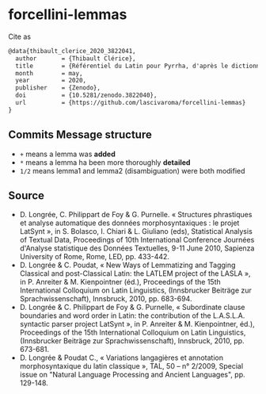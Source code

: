# forcellini-lemmas

Cite as 

```tex
@data{thibault_clerice_2020_3822041,
  author       = {Thibault Clérice},
  title        = {Référentiel du Latin pour Pyrrha, d'après le dictionnaire et travaux du LASLA de D. Longrée et al},
  month        = may,
  year         = 2020,
  publisher    = {Zenodo},
  doi          = {10.5281/zenodo.3822040},
  url          = {https://github.com/lascivaroma/forcellini-lemmas}
}
```

## Commits Message structure

- `+` means a lemma was **added**
- `*` means a lemma ha been more thoroughly **detailed**
- `1/2` means lemma1 and lemma2 (disambiguation) were both modified

## Source

*   D. Longrée, C. Philippart de Foy & G. Purnelle. « Structures phrastiques et analyse automatique des données morphosyntaxiques : le projet LatSynt », in S. Bolasco, I. Chiari & L. Giuliano (eds), Statistical Analysis of Textual Data, Proceedings of 10th International Conference Journées d'Analyse statistique des Données Textuelles, 9-11 June 2010, Sapienza University of Rome, Rome, LED, pp. 433-442.
*   D. Longrée & C. Poudat, « New Ways of Lemmatizing and Tagging Classical and post-Classical Latin: the LATLEM project of the LASLA », in P. Anreiter & M. Kienpointner (éd.), Proceedings of the 15th International Colloquium on Latin Linguistics, (Innsbrucker Beiträge zur Sprachwissenschaft), Innsbruck, 2010, pp. 683-694.
*   D. Longrée & C. Philippart de Foy & G. Purnelle, « Subordinate clause boundaries and word order in Latin: the contribution of the L.A.S.L.A. syntactic parser project LatSynt », in P. Anreiter & M. Kienpointner, éd.), Proceedings of the 15th International Colloquium on Latin Linguistics, (Innsbrucker Beiträge zur Sprachwissenschaft), Innsbruck, 2010, pp. 673-681.
*   D. Longrée & Poudat C., « Variations langagières et annotation morphosyntaxique du latin classique », TAL, 50 – n° 2/2009, Special issue on "Natural Language Processing and Ancient Languages", pp. 129-148.
